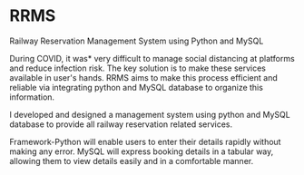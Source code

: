 # RRMS
Railway Reservation Management System using Python and MySQL

During COVID, it was* very difficult to manage social distancing at platforms and reduce infection risk. The key solution is to make these services available in user's hands. RRMS aims to make this process efficient and reliable via integrating python and MySQL database to organize this information.

I developed and designed a management system using python and MySQL database to provide all railway reservation related services.

Framework-Python will enable users to enter their details rapidly without making any error. MySQL will express booking details in a tabular way, allowing them to view details easily and in a comfortable manner.

